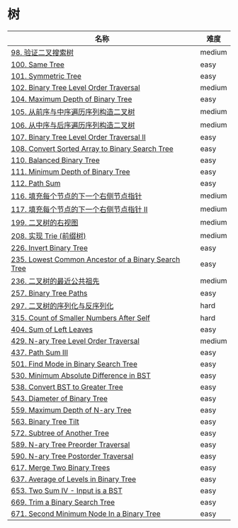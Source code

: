 # 树

**名称**|**难度**
--------|--------
[98. 验证二叉搜索树](../problems/98.%20验证二叉搜索树)|medium
[100. Same Tree](../problems/100.%20Same%20Tree)|easy
[101. Symmetric Tree](../problems/101.%20Symmetric%20Tree)|easy
[102. Binary Tree Level Order Traversal](../problems/102.%20Binary%20Tree%20Level%20Order%20Traversal)|medium
[104. Maximum Depth of Binary Tree](../problems/104.%20Maximum%20Depth%20of%20Binary%20Tree)|easy
[105. 从前序与中序遍历序列构造二叉树](../problems/105.%20从前序与中序遍历序列构造二叉树)|medium
[106. 从中序与后序遍历序列构造二叉树](../problems/106.%20从中序与后序遍历序列构造二叉树)|medium
[107. Binary Tree Level Order Traversal II](../problems/107.%20Binary%20Tree%20Level%20Order%20Traversal%20II)|easy
[108. Convert Sorted Array to Binary Search Tree](../problems/108.%20Convert%20Sorted%20Array%20to%20Binary%20Search%20Tree)|easy
[110. Balanced Binary Tree](../problems/110.%20Balanced%20Binary%20Tree)|easy
[111. Minimum Depth of Binary Tree](../problems/111.%20Minimum%20Depth%20of%20Binary%20Tree)|easy
[112. Path Sum](../problems/112.%20Path%20Sum)|easy
[116. 填充每个节点的下一个右侧节点指针](../problems/116.%20填充每个节点的下一个右侧节点指针)|medium
[117. 填充每个节点的下一个右侧节点指针 II](../problems/116.%20填充每个节点的下一个右侧节点指针%20II)|medium
[199. 二叉树的右视图](../problems/199.%20二叉树的右视图)|medium
[208. 实现 Trie (前缀树)](../problems/208.%20实现%20Trie%20(前缀树))|medium
[226. Invert Binary Tree](../problems/226.%20Invert%20Binary%20Tree)|easy
[235. Lowest Common Ancestor of a Binary Search Tree](../problems/235.%20Lowest%20Common%20Ancestor%20of%20a%20Binary%20Search%20Tree)|easy
[236. 二叉树的最近公共祖先](../problems/236.%20二叉树的最近公共祖先)|medium
[257. Binary Tree Paths](../problems/257.%20Binary%20Tree%20Paths)|easy
[297. 二叉树的序列化与反序列化](../problems/297.%20二叉树的序列化与反序列化)|hard
[315. Count of Smaller Numbers After Self](../problems/315.%20Count%20of%20Smaller%20Numbers%20After%20Self)|hard
[404. Sum of Left Leaves](../problems/404.%20Sum%20of%20Left%20Leaves)|easy
[429. N-ary Tree Level Order Traversal](../problems/429.%20N-ary%20Tree%20Level%20Order%20Traversal)|medium
[437. Path Sum III](../problems/437.%20Path%20Sum%20III)|easy
[501. Find Mode in Binary Search Tree](../problems/501.%20Find%20Mode%20in%20Binary%20Search%20Tree)|easy
[530. Minimum Absolute Difference in BST](../problems/530.%20Minimum%20Absolute%20Difference%20in%20BST)|easy
[538. Convert BST to Greater Tree](../problems/538.%20Convert%20BST%20to%20Greater%20Tree)|easy
[543. Diameter of Binary Tree](../problems/543.%20Diameter%20of%20Binary%20Tree)|easy
[559. Maximum Depth of N-ary Tree](../problems/559.%20Maximum%20Depth%20of%20N-ary%20Tree)|easy
[563. Binary Tree Tilt](../problems/563.%20Binary%20Tree%20Tilt)|easy
[572. Subtree of Another Tree](../problems/572.%20Subtree%20of%20Another%20Tree)|easy
[589. N-ary Tree Preorder Traversal](../problems/589.%20N-ary%20Tree%20Preorder%20Traversal)|easy
[590. N-ary Tree Postorder Traversal](../problems/590.%20N-ary%20Tree%20Postorder%20Traversal)|easy
[617. Merge Two Binary Trees](../problems/617.%20Merge%20Two%20Binary%20Trees)|easy
[637. Average of Levels in Binary Tree](../problems/637.%20Average%20of%20Levels%20in%20Binary%20Tree)|easy
[653. Two Sum IV - Input is a BST](../problems/653.%20Two%20Sum%20IV%20-%20Input%20is%20a%20BST)|easy
[669. Trim a Binary Search Tree](../problems/669.%20Trim%20a%20Binary%20Search%20Tree)|easy
[671. Second Minimum Node In a Binary Tree](../problems/671.%20Second%20Minimum%20Node%20In%20a%20Binary%20Tree)|easy
